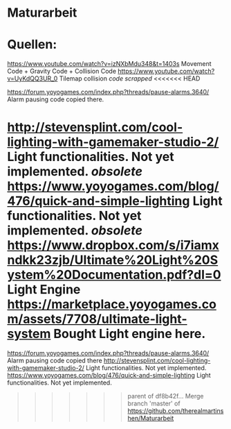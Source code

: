 # Maturarbeit
# Quellen:
https://www.youtube.com/watch?v=izNXbMdu348&t=1403s Movement Code + Gravity Code + Collision Code
https://www.youtube.com/watch?v=UyKdQQ3UR_0 Tilemap collision *code scrapped*
<<<<<<< HEAD

https://forum.yoyogames.com/index.php?threads/pause-alarms.3640/ Alarm pausing code copied there.

http://stevensplint.com/cool-lighting-with-gamemaker-studio-2/ Light functionalities. Not yet implemented. *obsolete*
https://www.yoyogames.com/blog/476/quick-and-simple-lighting  Light functionalities. Not yet implemented. *obsolete*
https://www.dropbox.com/s/i7iamxndkk23zjb/Ultimate%20Light%20System%20Documentation.pdf?dl=0 Light Engine
https://marketplace.yoyogames.com/assets/7708/ultimate-light-system Bought Light engine here.
=======
https://forum.yoyogames.com/index.php?threads/pause-alarms.3640/ Alarm pausing code copied there
http://stevensplint.com/cool-lighting-with-gamemaker-studio-2/ Light functionalities. Not yet implemented.
https://www.yoyogames.com/blog/476/quick-and-simple-lighting  Light functionalities. Not yet implemented.
>>>>>>> parent of df8b42f... Merge branch 'master' of https://github.com/therealmartinshen/Maturarbeit
